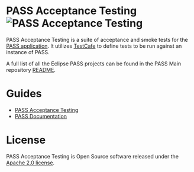 # PASS Acceptance Testing ![PASS Acceptance Testing](https://github.com/eclipse-pass/pass-acceptance-testing/actions/workflows/release.yml/badge.svg)

PASS Acceptance Testing is a suite of acceptance and smoke tests for the [PASS application](https://github.com/eclipse-pass).
It utilizes [TestCafe](https://testcafe.io/) to define tests to be run against an instance of PASS.

A full list of all the Eclipse PASS projects can be found in the PASS Main repository [README](https://github.com/eclipse-pass/main).

# Guides

* [PASS Acceptance Testing](https://docs.eclipse-pass.org/developer-documentation/pass-acceptance-testing)
* [PASS Documentation](https://docs.eclipse-pass.org/)

# License

PASS Acceptance Testing is Open Source software released under the [Apache 2.0 license](LICENSE).